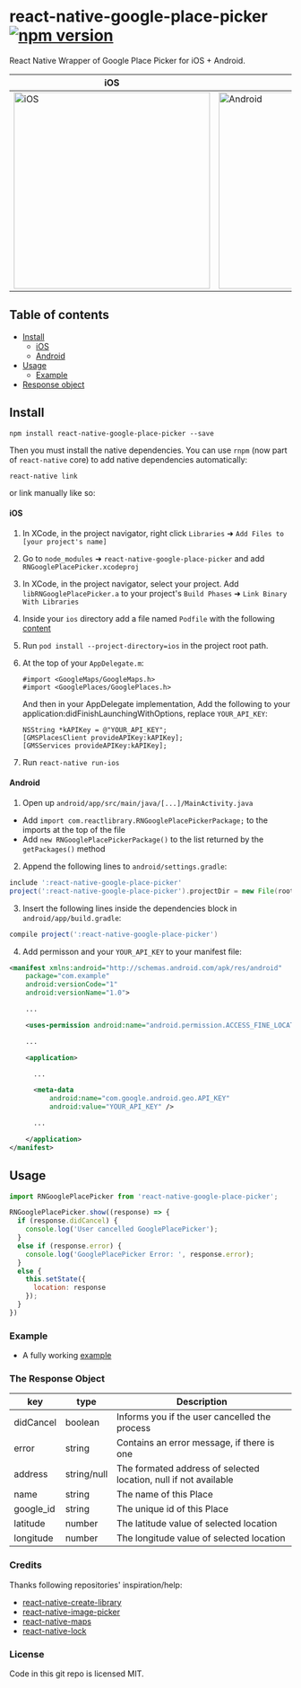 
# react-native-google-place-picker [![npm version](https://badge.fury.io/js/react-native-google-place-picker.svg)](https://badge.fury.io/js/react-native-google-place-picker)

React Native Wrapper of Google Place Picker for iOS + Android.

iOS | Android
------- | ----
<img title="iOS" src="https://i.imgur.com/whMT9CD.png" width="350"> | <img title="Android" src="https://i.imgur.com/ltkmP1k.png" width="350">

## Table of contents
- [Install](#install)
  - [iOS](#ios)
  - [Android](#android)
- [Usage](#usage)
  - [Example](#example)
- [Response object](#the-response-object)

## Install

`npm install react-native-google-place-picker --save`

Then you must install the native dependencies. You can use `rnpm` (now part of `react-native` core) to add native dependencies automatically:

`react-native link`

 or link manually like so: 

#### iOS

1. In XCode, in the project navigator, right click `Libraries` ➜ `Add Files to [your project's name]`
2. Go to `node_modules` ➜ `react-native-google-place-picker` and add `RNGooglePlacePicker.xcodeproj`
3. In XCode, in the project navigator, select your project. Add `libRNGooglePlacePicker.a` to your project's `Build Phases` ➜ `Link Binary With Libraries`
4. Inside your `ios` directory add a file named `Podfile` with the following [content](https://github.com/q6112345/react-native-google-place-picker/blob/master/Podfile.template)
6. Run `pod install --project-directory=ios` in the project root path.
7.  At the top of your `AppDelegate.m`:

    ```objc
    #import <GoogleMaps/GoogleMaps.h>
    #import <GooglePlaces/GooglePlaces.h>
    ```
    And then in your AppDelegate implementation, Add the following to your application:didFinishLaunchingWithOptions, replace `YOUR_API_KEY`:

    ```
    NSString *kAPIKey = @"YOUR_API_KEY";
    [GMSPlacesClient provideAPIKey:kAPIKey];
    [GMSServices provideAPIKey:kAPIKey];
    ```

8. Run `react-native run-ios`

#### Android

1. Open up `android/app/src/main/java/[...]/MainActivity.java`
  - Add `import com.reactlibrary.RNGooglePlacePickerPackage;` to the imports at the top of the file
  - Add `new RNGooglePlacePickerPackage()` to the list returned by the `getPackages()` method
2. Append the following lines to `android/settings.gradle`:

```groovy
include ':react-native-google-place-picker'
project(':react-native-google-place-picker').projectDir = new File(rootProject.projectDir, 	'../node_modules/react-native-google-place-picker/android')
```

3. Insert the following lines inside the dependencies block in `android/app/build.gradle`:

```groovy
compile project(':react-native-google-place-picker')
```

4. Add permisson and your `YOUR_API_KEY` to your manifest file:

```xml
<manifest xmlns:android="http://schemas.android.com/apk/res/android"
    package="com.example"
    android:versionCode="1"
    android:versionName="1.0">

    ...

    <uses-permission android:name="android.permission.ACCESS_FINE_LOCATION" />

    ...

    <application>

      ...

      <meta-data
          android:name="com.google.android.geo.API_KEY"
          android:value="YOUR_API_KEY" />

      ...

    </application>
</manifest>
```

## Usage
```javascript
import RNGooglePlacePicker from 'react-native-google-place-picker';

RNGooglePlacePicker.show((response) => {
  if (response.didCancel) {
    console.log('User cancelled GooglePlacePicker');
  }
  else if (response.error) {
    console.log('GooglePlacePicker Error: ', response.error);
  }
  else {
    this.setState({
      location: response
    });
  }
})
```
### Example
* A fully working [example](https://github.com/q6112345/react-native-google-place-picker/tree/master/example)

### The Response Object

key | type | Description
--- | --- | ---
didCancel | boolean | Informs you if the user cancelled the process
error | string | Contains an error message, if there is one
address | string/null | The formated address of selected location, null if not available
name | string | The name of this Place
google_id | string | The unique id of this Place
latitude | number | The latitude value of selected location
longitude | number | The longitude value of selected location

### Credits
Thanks following repositories' inspiration/help:

* [react-native-create-library](https://github.com/frostney/react-native-create-library)
* [react-native-image-picker](https://github.com/marcshilling/react-native-image-picker)
* [react-native-maps](https://github.com/lelandrichardson/react-native-maps)
* [react-native-lock](https://github.com/auth0/react-native-lock)


### License

Code in this git repo is licensed MIT.
